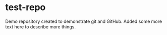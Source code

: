 # test-repo
Demo repository created to demonstrate git and GitHub. Added some more text here to describe more things.
